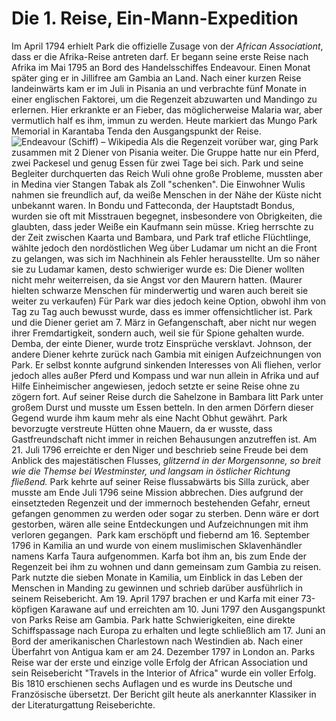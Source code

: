 # Die 1. Reise, Ein-Mann-Expedition

Im April 1794 erhielt Park die offizielle Zusage von der *African Associationt*, dass er die Afrika-Reise antreten darf. Er begann seine erste Reise nach Afrika im Mai 1795 an Bord des Handelsschiffes Endeavour. Einen Monat später ging er in Jillifree am Gambia an Land. Nach einer kurzen Reise landeinwärts kam er im Juli in Pisania an und verbrachte fünf Monate in einer englischen Faktorei, um die Regenzeit abzuwarten und Mandingo zu erlernen. Hier erkrankte er an Fieber, das möglicherweise Malaria war, aber vermutlich half es ihm, immun zu werden. Heute markiert das Mungo Park Memorial in Karantaba Tenda den Ausgangspunkt der Reise.
![Endeavour (Schiff) – Wikipedia](https://upload.wikimedia.org/wikipedia/commons/c/cf/HMS_Bark_Endeavour_-_Replica01.jpg)
Als die Regenzeit vorüber war, ging Park zusammen mit 2 Diener von Pisania weiter. Die Gruppe hatte nur ein Pferd, zwei Packesel und genug Essen für zwei Tage bei sich. Park und seine Begleiter durchquerten das Reich Wuli ohne große Probleme, mussten aber in Medina vier Stangen Tabak als Zoll "schenken". Die Einwohner Wulis nahmen sie freundlich auf, da weiße Menschen in der Nähe der Küste nicht unbekannt waren. In Bondu und Fatteconda, der Hauptstadt Bondus, wurden sie oft mit Misstrauen begegnet, insbesondere von Obrigkeiten, die glaubten, dass jeder Weiße ein Kaufmann sein müsse. Krieg herrschte zu der Zeit zwischen Kaarta und Bambara, und Park traf etliche Flüchtlinge, wählte jedoch den nordöstlichen Weg über Ludamar um nicht an die Front zu gelangen, was sich im Nachhinein als Fehler herausstellte.
Um so näher sie zu Ludamar kamen, desto schwieriger wurde es: Die Diener wollten nicht mehr weiterreisen, da sie Angst vor den Maurern hatten. (Maurer hielten schwarze Menschen für minderwertig und waren auch bereit sie weiter zu verkaufen) Für Park war dies jedoch keine Option, obwohl ihm von Tag zu Tag auch bewusst wurde, dass es immer offensichtlicher ist.
Park und die Diener geriet am 7. März in Gefangenschaft, aber nicht nur wegen ihrer Fremdartigkeit, sondern auch, weil sie für Spione gehalten wurde. Demba, der einte Diener, wurde trotz Einsprüche versklavt. Johnson, der andere Diener kehrte zurück nach Gambia mit einigen Aufzeichnungen von Park. Er selbst konnte aufgrund sinkenden Interesses von Ali fliehen, verlor jedoch alles außer Pferd und Kompass und war nun allein in Afrika und auf Hilfe Einheimischer angewiesen, jedoch setzte er seine Reise ohne zu zögern fort.
Auf seiner Reise durch die Sahelzone in Bambara litt Park unter großem Durst und musste um Essen betteln. In den armen Dörfern dieser Gegend wurde ihm kaum mehr als eine Nacht Obhut gewährt. Park bevorzugte verstreute Hütten ohne Mauern, da er wusste, dass Gastfreundschaft nicht immer in reichen Behausungen anzutreffen ist. Am 21. Juli 1796 erreichte er den Niger und beschrieb seine Freude bei dem Anblick des majestätischen Flusses, *glitzernd in der Morgensonne, so breit wie die Themse bei Westminster, und langsam in östlicher Richtung fließend.*
Park kehrte auf seiner Reise flussabwärts bis Silla zurück, aber musste am Ende Juli 1796 seine Mission abbrechen. Dies aufgrund der einsetzteden Regenzeit und der immernoch bestehenden Gefahr, erneut gefangen genommen zu werden oder sogar zu sterben. Denn wäre er dort gestorben, wären alle seine Entdeckungen und Aufzeichnungen mit ihm verloren gegangen. 
Park kam erschöpft und fiebernd am 16. September 1796 in Kamilia an und wurde von einem muslimischen Sklavenhändler namens Karfa Taura aufgenommen. Karfa bot ihm an, bis zum Ende der Regenzeit bei ihm zu wohnen und dann gemeinsam zum Gambia zu reisen. Park nutzte die sieben Monate in Kamilia, um Einblick in das Leben der Menschen in Manding zu gewinnen und schrieb darüber ausführlich in seinem Reisebericht. Am 19. April 1797 brachen er und Karfa mit einer 73-köpfigen Karawane auf und erreichten am 10. Juni 1797 den Ausgangspunkt von Parks Reise am Gambia. Park hatte Schwierigkeiten, eine direkte Schiffspassage nach Europa zu erhalten und legte schließlich am 17. Juni an Bord der amerikanischen Charlestown nach Westindien ab. Nach einer Überfahrt von Antigua kam er am 24. Dezember 1797 in London an. Parks Reise war der erste und einzige volle Erfolg der African Association und sein Reisebericht "Travels in the Interior of Africa" wurde ein voller Erfolg. Bis 1810 erschienen sechs Auflagen und es wurde ins Deutsche und Französische übersetzt. Der Bericht gilt heute als anerkannter Klassiker in der Literaturgattung Reiseberichte.